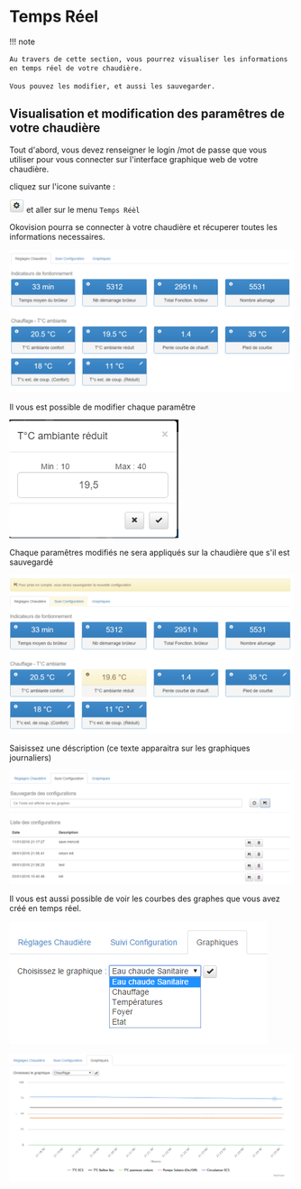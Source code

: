 # Temps Réel

!!! note

    Au travers de cette section, vous pourrez visualiser les informations en temps réel de votre chaudière.

    Vous pouvez les modifier, et aussi les sauvegarder.

## Visualisation et modification des paramêtres de votre chaudière

Tout d'abord, vous devez renseigner le login /mot de passe que vous utiliser pour vous connecter sur l'interface graphique web de votre chaudière.

cliquez sur l'icone suivante :

![w-0340-oko](/assets/img/oko/w-0340-oko.png) et aller sur le menu `Temps Réèl`

Okovision pourra se connecter à votre chaudière et récuperer toutes les informations necessaires.

![w-0350-oko](/assets/img/oko/w-0350-oko.png)

Il vous est possible de modifier chaque paramêtre

![w-0360-oko](/assets/img/oko/w-0360-oko.png)

Chaque paramêtres modifiés ne sera appliqués sur la chaudière que s'il est sauvegardé

![w-0370-oko](/assets/img/oko/w-0370-oko.png)

Saisissez une déscription (ce texte apparaitra sur les graphiques journaliers)

![w-0380-oko](/assets/img/oko/w-0380-oko.png)

Il vous est aussi possible de voir les courbes des graphes que vous avez créé en temps réel.

![w-0390-oko](/assets/img/oko/w-0390-oko.png)

![w-0400-oko](/assets/img/oko/w-0400-oko.png)
